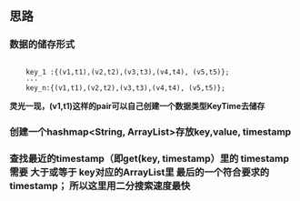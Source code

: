 ## 思路

### 数据的储存形式 
```

    key_1 :{(v1,t1),(v2,t2),(v3,t3),(v4,t4), (v5,t5)};
    ···
    key_n:{(v1,t1),(v2,t2),(v3,t3),(v4,t4), (v5,t5)};
```
**灵光一现，(v1,t1)这样的pair可以自己创建一个数据类型KeyTime去储存**

### 创建一个hashmap<String, ArrayList<KeyTime>>存放key,value, timestamp

### 查找最近的timestamp（即get(key, timestamp）里的 timestamp 需要 大于或等于 key对应的ArrayList<KeyTime>里 最后的一个符合要求的timestamp； 所以这里用二分搜索速度最快

